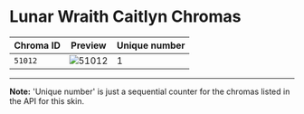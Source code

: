 # Lunar Wraith Caitlyn Chromas

| Chroma ID | Preview | Unique number |
|---|---|---|
| `51012` | ![51012](https://raw.communitydragon.org/latest/plugins/rcp-be-lol-game-data/global/default/v1/champion-chroma-images/51/51012.png) | 1 |

---

**Note:** 'Unique number' is just a sequential counter for the chromas listed in the API for this skin.